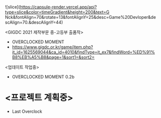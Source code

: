 ![slice](https://capsule-render.vercel.app/api?type=slice&color=timeGradient&height=200&text=G Nck&fontAlign=70&rotate=13&fontAlignY=25&desc=Game%20Devloper&descAlign=70.&descAlignY=44)

<GIGDC 2021 제작부문 중-고등부 출품작>
- OVERCLOCKED MOMENT
- https://www.gigdc.or.kr/game/item.php?it_id=1625569044&ca_id=4010&findType=it_ex7&findWord=%ED%91%B8%EB%A5%B8&page=1&sort1=&sort2=

<업데이트 작업중>
- OVERCLOCKED MOMENT 0.2b
# <프로젝트 계획중>
- Last Overclock

<!--
**wlsdnvy/wlsdnvy** is a ✨ _special_ ✨ repository because its `README.md` (this file) appears on your GitHub profile.

Here are some ideas to get you started:

- 🔭 I’m currently working on ...
- 🌱 I’m currently learning ...
- 👯 I’m looking to collaborate on ...
- 🤔 I’m looking for help with ...
- 💬 Ask me about ...
- 📫 How to reach me: ...
- 😄 Pronouns: ...
- ⚡ Fun fact: ...
-->
